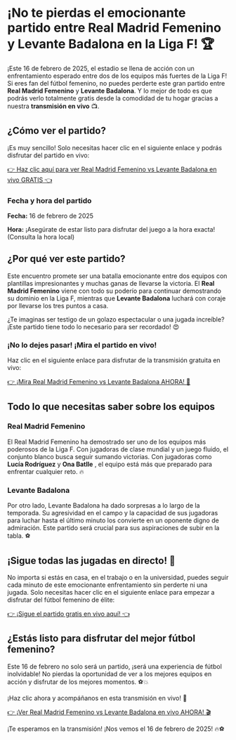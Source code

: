 # ¡No te pierdas el emocionante partido entre Real Madrid Femenino y Levante Badalona en la Liga F! 🏆

¡Este 16 de febrero de 2025, el estadio se llena de acción con un enfrentamiento esperado entre dos de los equipos más fuertes de la Liga F! Si eres fan del fútbol femenino, no puedes perderte este gran partido entre **Real Madrid Femenino** y **Levante Badalona**. Y lo mejor de todo es que podrás verlo totalmente gratis desde la comodidad de tu hogar gracias a nuestra **transmisión en vivo** 📺.

## ¿Cómo ver el partido?

¡Es muy sencillo! Solo necesitas hacer clic en el siguiente enlace y podrás disfrutar del partido en vivo:

[👉 Haz clic aquí para ver Real Madrid Femenino vs Levante Badalona en vivo GRATIS 👈](https://tinyurl.com/livestreamfreeo?st=Real+Madrid+Femenino+vs+Levante+Badalona&si=ghc)

### Fecha y hora del partido

**Fecha:** 16 de febrero de 2025

**Hora:** ¡Asegúrate de estar listo para disfrutar del juego a la hora exacta! (Consulta la hora local)

## ¿Por qué ver este partido?

Este encuentro promete ser una batalla emocionante entre dos equipos con plantillas impresionantes y muchas ganas de llevarse la victoria. El **Real Madrid Femenino** viene con todo su poderío para continuar demostrando su dominio en la Liga F, mientras que **Levante Badalona** luchará con coraje por llevarse los tres puntos a casa.

¿Te imaginas ser testigo de un golazo espectacular o una jugada increíble? ¡Este partido tiene todo lo necesario para ser recordado! 😍

### ¡No lo dejes pasar! ¡Mira el partido en vivo!

Haz clic en el siguiente enlace para disfrutar de la transmisión gratuita en vivo:

[👉 ¡Mira Real Madrid Femenino vs Levante Badalona AHORA! 🎥](https://tinyurl.com/livestreamfreeo?st=Real+Madrid+Femenino+vs+Levante+Badalona&si=ghc)

## Todo lo que necesitas saber sobre los equipos

### Real Madrid Femenino

El Real Madrid Femenino ha demostrado ser uno de los equipos más poderosos de la Liga F. Con jugadoras de clase mundial y un juego fluido, el conjunto blanco busca seguir sumando victorias. Con jugadoras como **Lucía Rodríguez** y **Ona Batlle** , el equipo está más que preparado para enfrentar cualquier reto. 🔥

### Levante Badalona

Por otro lado, Levante Badalona ha dado sorpresas a lo largo de la temporada. Su agresividad en el campo y la capacidad de sus jugadoras para luchar hasta el último minuto los convierte en un oponente digno de admiración. Este partido será crucial para sus aspiraciones de subir en la tabla. ⚽️

## ¡Sigue todas las jugadas en directo! 🔴

No importa si estás en casa, en el trabajo o en la universidad, puedes seguir cada minuto de este emocionante enfrentamiento sin perderte ni una jugada. Solo necesitas hacer clic en el siguiente enlace para empezar a disfrutar del fútbol femenino de élite:

[👉 ¡Sigue el partido gratis en vivo aquí! 👈](https://tinyurl.com/livestreamfreeo?st=Real+Madrid+Femenino+vs+Levante+Badalona&si=ghc)

## ¿Estás listo para disfrutar del mejor fútbol femenino?

Este 16 de febrero no solo será un partido, ¡será una experiencia de fútbol inolvidable! No pierdas la oportunidad de ver a los mejores equipos en acción y disfrutar de los mejores momentos. ⚽💥

¡Haz clic ahora y acompáñanos en esta transmisión en vivo! 🏁

[👉 ¡Ver Real Madrid Femenino vs Levante Badalona en vivo AHORA! 🎬](https://tinyurl.com/livestreamfreeo?st=Real+Madrid+Femenino+vs+Levante+Badalona&si=ghc)

¡Te esperamos en la transmisión! ¡Nos vemos el 16 de febrero de 2025! 🔥⚽
